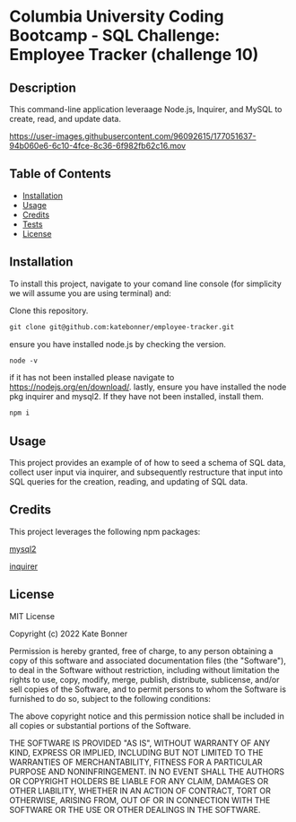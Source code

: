 # Columbia University Coding Bootcamp - SQL Challenge: Employee Tracker (challenge 10)

## Description

This command-line application leveraage Node.js, Inquirer, and MySQL to create, read, and update data. 

https://user-images.githubusercontent.com/96092615/177051637-94b060e6-6c10-4fce-8c36-6f982fb62c16.mov


## Table of Contents 

* [Installation](#installation)
* [Usage](#usage)
* [Credits](#credits)
* [Tests](#tests)
* [License](#license)


## Installation

To install this project, navigate to your comand line console (for simplicity we will assume you are using terminal) and:

Clone this repository.
```md
git clone git@github.com:katebonner/employee-tracker.git
```
ensure you have installed node.js by checking the version.
```md
node -v
```
if it has not been installed please navigate to https://nodejs.org/en/download/. lastly, ensure you have installed the node pkg inquirer and mysql2. If they have not been installed, install them.
```md
npm i
```


## Usage

This project provides an example of of how to seed a schema of SQL data, collect user input via inquirer, and subsequently restructure that input into SQL queries for the creation, reading, and updating of SQL data.

## Credits

This project leverages the following npm packages:

[mysql2](https://www.npmjs.com/package/mysql2)

[inquirer](https://www.npmjs.com/package/inquirer)


## License

MIT License

Copyright (c) 2022 Kate Bonner

Permission is hereby granted, free of charge, to any person obtaining a copy
of this software and associated documentation files (the "Software"), to deal
in the Software without restriction, including without limitation the rights
to use, copy, modify, merge, publish, distribute, sublicense, and/or sell
copies of the Software, and to permit persons to whom the Software is
furnished to do so, subject to the following conditions:

The above copyright notice and this permission notice shall be included in all
copies or substantial portions of the Software.

THE SOFTWARE IS PROVIDED "AS IS", WITHOUT WARRANTY OF ANY KIND, EXPRESS OR
IMPLIED, INCLUDING BUT NOT LIMITED TO THE WARRANTIES OF MERCHANTABILITY,
FITNESS FOR A PARTICULAR PURPOSE AND NONINFRINGEMENT. IN NO EVENT SHALL THE
AUTHORS OR COPYRIGHT HOLDERS BE LIABLE FOR ANY CLAIM, DAMAGES OR OTHER
LIABILITY, WHETHER IN AN ACTION OF CONTRACT, TORT OR OTHERWISE, ARISING FROM,
OUT OF OR IN CONNECTION WITH THE SOFTWARE OR THE USE OR OTHER DEALINGS IN THE
SOFTWARE.


